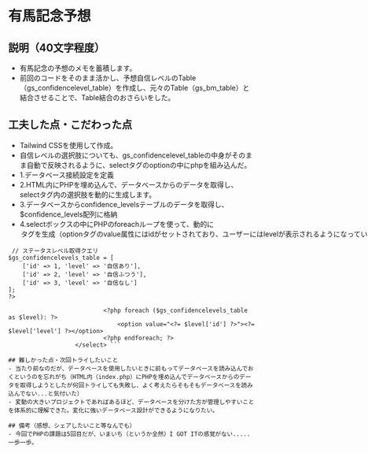# 有馬記念予想

## 説明（40文字程度）
- 有馬記念の予想のメモを蓄積します。
- 前回のコードをそのまま活かし、予想自信レベルのTable（gs_confidencelevel_table）を作成し、元々のTable（gs_bm_table）と結合させることで、Table結合のおさらいをした。

## 工夫した点・こだわった点
- Tailwind CSSを使用して作成。
- 自信レベルの選択肢についても、gs_confidencelevel_tableの中身がそのまま自動で反映されるように、selectタグのoptionの中にphpを組み込んだ。
- 1.データベース接続設定を定義
- 2.HTML内にPHPを埋め込んで、データベースからのデータを取得し、selectタグ内の選択肢を動的に生成します。
- 3.データベースからconfidence_levelsテーブルのデータを取得し、$confidence_levels配列に格納
- 4.selectボックスの中にPHPのforeachループを使って、動的に<option>タグを生成（optionタグのvalue属性にはidがセットされており、ユーザーにはlevelが表示されるようになっているため、送信されるのはoptionのvalueの値（つまりid）だが、ユーザーに表示されるのは$level['level']）
```
 // ステータスレベル取得クエリ
$gs_confidencelevels_table = [
    ['id' => 1, 'level' => '自信あり'],
    ['id' => 2, 'level' => '自信ふつう'],
    ['id' => 3, 'level' => '自信なし']
];
?>
```
 ```<select name="confidence_level_id" id="confidence_level_id" class="appearance-none border rounded w-full py-2 px-3 text-gray-700 leading-tight focus:outline-none focus:shadow-outline">
                            <?php foreach ($gs_confidencelevels_table as $level): ?>
                                <option value="<?= $level['id'] ?>"><?= $level['level'] ?></option>
                            <?php endforeach; ?>
                    </select> ```

## 難しかった点・次回トライしたいこと
- 当たり前なのだが、データベースを使用したいときに前もってデータベースを読み込んでおくというのを忘れがち（HTML内（index.php）にPHPを埋め込んでデータベースからのデータを取得しようとしたが何回トライしても失敗し、よく考えたらそもそもデータベースを読み込んでない...と気付いた）
- 変動の大きいプロジェクトであればあるほど、データベースを分けた方が管理しやすいことを体系的に理解できた。変化に強いデータベース設計ができるようになりたい。
  
## 備考（感想、シェアしたいこと等なんでも）
- 今回でPHPの課題は5回目だが、いまいち（というか全然）I GOT ITの感覚がない.....一歩一歩。
